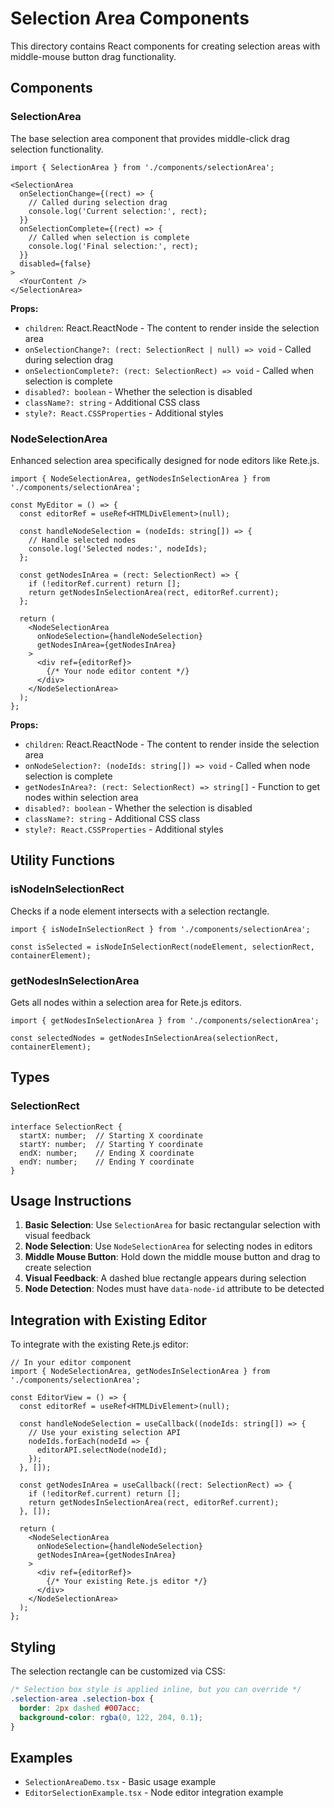 # Selection Area Components

This directory contains React components for creating selection areas with middle-mouse button drag functionality.

## Components

### SelectionArea

The base selection area component that provides middle-click drag selection functionality.

```tsx
import { SelectionArea } from './components/selectionArea';

<SelectionArea
  onSelectionChange={(rect) => {
    // Called during selection drag
    console.log('Current selection:', rect);
  }}
  onSelectionComplete={(rect) => {
    // Called when selection is complete
    console.log('Final selection:', rect);
  }}
  disabled={false}
>
  <YourContent />
</SelectionArea>
```

**Props:**
- `children`: React.ReactNode - The content to render inside the selection area
- `onSelectionChange?: (rect: SelectionRect | null) => void` - Called during selection drag
- `onSelectionComplete?: (rect: SelectionRect) => void` - Called when selection is complete
- `disabled?: boolean` - Whether the selection is disabled
- `className?: string` - Additional CSS class
- `style?: React.CSSProperties` - Additional styles

### NodeSelectionArea

Enhanced selection area specifically designed for node editors like Rete.js.

```tsx
import { NodeSelectionArea, getNodesInSelectionArea } from './components/selectionArea';

const MyEditor = () => {
  const editorRef = useRef<HTMLDivElement>(null);

  const handleNodeSelection = (nodeIds: string[]) => {
    // Handle selected nodes
    console.log('Selected nodes:', nodeIds);
  };

  const getNodesInArea = (rect: SelectionRect) => {
    if (!editorRef.current) return [];
    return getNodesInSelectionArea(rect, editorRef.current);
  };

  return (
    <NodeSelectionArea
      onNodeSelection={handleNodeSelection}
      getNodesInArea={getNodesInArea}
    >
      <div ref={editorRef}>
        {/* Your node editor content */}
      </div>
    </NodeSelectionArea>
  );
};
```

**Props:**
- `children`: React.ReactNode - The content to render inside the selection area
- `onNodeSelection?: (nodeIds: string[]) => void` - Called when node selection is complete
- `getNodesInArea?: (rect: SelectionRect) => string[]` - Function to get nodes within selection area
- `disabled?: boolean` - Whether the selection is disabled
- `className?: string` - Additional CSS class
- `style?: React.CSSProperties` - Additional styles

## Utility Functions

### isNodeInSelectionRect

Checks if a node element intersects with a selection rectangle.

```tsx
import { isNodeInSelectionRect } from './components/selectionArea';

const isSelected = isNodeInSelectionRect(nodeElement, selectionRect, containerElement);
```

### getNodesInSelectionArea

Gets all nodes within a selection area for Rete.js editors.

```tsx
import { getNodesInSelectionArea } from './components/selectionArea';

const selectedNodes = getNodesInSelectionArea(selectionRect, containerElement);
```

## Types

### SelectionRect

```tsx
interface SelectionRect {
  startX: number;  // Starting X coordinate
  startY: number;  // Starting Y coordinate
  endX: number;    // Ending X coordinate
  endY: number;    // Ending Y coordinate
}
```

## Usage Instructions

1. **Basic Selection**: Use `SelectionArea` for basic rectangular selection with visual feedback
2. **Node Selection**: Use `NodeSelectionArea` for selecting nodes in editors
3. **Middle Mouse Button**: Hold down the middle mouse button and drag to create selection
4. **Visual Feedback**: A dashed blue rectangle appears during selection
5. **Node Detection**: Nodes must have `data-node-id` attribute to be detected

## Integration with Existing Editor

To integrate with the existing Rete.js editor:

```tsx
// In your editor component
import { NodeSelectionArea, getNodesInSelectionArea } from './components/selectionArea';

const EditorView = () => {
  const editorRef = useRef<HTMLDivElement>(null);

  const handleNodeSelection = useCallback((nodeIds: string[]) => {
    // Use your existing selection API
    nodeIds.forEach(nodeId => {
      editorAPI.selectNode(nodeId);
    });
  }, []);

  const getNodesInArea = useCallback((rect: SelectionRect) => {
    if (!editorRef.current) return [];
    return getNodesInSelectionArea(rect, editorRef.current);
  }, []);

  return (
    <NodeSelectionArea
      onNodeSelection={handleNodeSelection}
      getNodesInArea={getNodesInArea}
    >
      <div ref={editorRef}>
        {/* Your existing Rete.js editor */}
      </div>
    </NodeSelectionArea>
  );
};
```

## Styling

The selection rectangle can be customized via CSS:

```css
/* Selection box style is applied inline, but you can override */
.selection-area .selection-box {
  border: 2px dashed #007acc;
  background-color: rgba(0, 122, 204, 0.1);
}
```

## Examples

- `SelectionAreaDemo.tsx` - Basic usage example
- `EditorSelectionExample.tsx` - Node editor integration example
